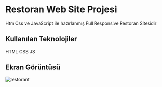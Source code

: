 <h1> Restoran Web Site Projesi </h1>

Htm Css ve JavaScript ile hazırlanmış Full Responsive Restoran Sitesidir

<h2>Kullanılan Teknolojiler</h2>

HTML CSS JS

<h2>Ekran Görüntüsü</h2>

![restorant](https://github.com/aydincansu1/Restoran-Web-Sitesi/assets/134061696/d2a933ee-9327-4d33-9385-ade44a7b8287)

